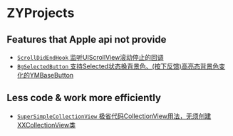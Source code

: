 # ZYProjects

## Features that Apple api not provide

* [`ScrollDidEndHook` 监听UIScrollView滚动停止的回调](https://github.com/wustzhy/ZYProjects/tree/master/ScrollDidEndHook)
* [`BgSelectedButton` 支持Selected状态换背景色、(按下反馈)高亮态背景色变化的YMBaseButton](https://github.com/wustzhy/ZYProjects/tree/master/BgSelectedButton)


## Less code & work more efficiently

* [`SuperSimpleCollectionView` 极省代码CollectionView用法，无须创建XXCollectionView类](https://github.com/wustzhy/ZYProjects/tree/master/SuperSimpleCollectionView)

